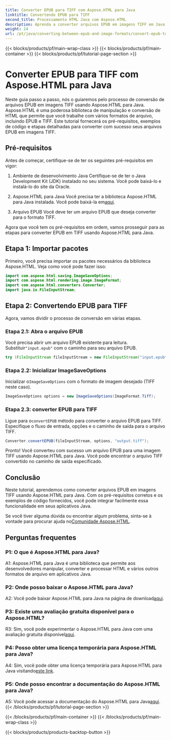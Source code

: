 ```yaml
---
title: Converter EPUB para TIFF com Aspose.HTML para Java
linktitle: Convertendo EPUB para TIFF
second_title: Processamento HTML Java com Aspose.HTML
description: Aprenda a converter arquivos EPUB em imagens TIFF em Java com Aspose.HTML, uma poderosa biblioteca de manipulação de HTML.
weight: 14
url: /pt/java/converting-between-epub-and-image-formats/convert-epub-to-tiff/
---
```


{{< blocks/products/pf/main-wrap-class >}}
{{< blocks/products/pf/main-container >}}
{{< blocks/products/pf/tutorial-page-section >}}

# Converter EPUB para TIFF com Aspose.HTML para Java

Neste guia passo a passo, nós o guiaremos pelo processo de conversão de arquivos EPUB em imagens TIFF usando Aspose.HTML para Java. Aspose.HTML é uma poderosa biblioteca de manipulação e conversão de HTML que permite que você trabalhe com vários formatos de arquivo, incluindo EPUB e TIFF. Este tutorial fornecerá os pré-requisitos, exemplos de código e etapas detalhadas para converter com sucesso seus arquivos EPUB em imagens TIFF.

## Pré-requisitos

Antes de começar, certifique-se de ter os seguintes pré-requisitos em vigor:

1. Ambiente de desenvolvimento Java
Certifique-se de ter o Java Development Kit (JDK) instalado no seu sistema. Você pode baixá-lo e instalá-lo do site da Oracle.

2. Aspose.HTML para Java
 Você precisa ter a biblioteca Aspose.HTML para Java instalada. Você pode baixá-la em[aqui](https://releases.aspose.com/html/java/).

3. Arquivo EPUB
Você deve ter um arquivo EPUB que deseja converter para o formato TIFF.

Agora que você tem os pré-requisitos em ordem, vamos prosseguir para as etapas para converter EPUB em TIFF usando Aspose.HTML para Java.

## Etapa 1: Importar pacotes

Primeiro, você precisa importar os pacotes necessários da biblioteca Aspose.HTML. Veja como você pode fazer isso:

```java
import com.aspose.html.saving.ImageSaveOptions;
import com.aspose.html.rendering.image.ImageFormat;
import com.aspose.html.converters.Converter;
import java.io.FileInputStream;
```

## Etapa 2: Convertendo EPUB para TIFF

Agora, vamos dividir o processo de conversão em várias etapas.

### Etapa 2.1: Abra o arquivo EPUB

 Você precisa abrir um arquivo EPUB existente para leitura. Substituir`"input.epub"` com o caminho para seu arquivo EPUB.

```java
try (FileInputStream fileInputStream = new FileInputStream("input.epub")) {
```

### Etapa 2.2: Inicializar ImageSaveOptions

 Inicializar o`ImageSaveOptions` com o formato de imagem desejado (TIFF neste caso).

```java
ImageSaveOptions options = new ImageSaveOptions(ImageFormat.Tiff);
```

### Etapa 2.3: converter EPUB para TIFF

 Ligue para o`convertEPUB` método para converter o arquivo EPUB para TIFF. Especifique o fluxo de entrada, opções e o caminho de saída para o arquivo TIFF.

```java
Converter.convertEPUB(fileInputStream, options, "output.tiff");
```

Pronto! Você converteu com sucesso um arquivo EPUB para uma imagem TIFF usando Aspose.HTML para Java. Você pode encontrar o arquivo TIFF convertido no caminho de saída especificado.

## Conclusão

Neste tutorial, aprendemos como converter arquivos EPUB em imagens TIFF usando Aspose.HTML para Java. Com os pré-requisitos corretos e os exemplos de código fornecidos, você pode integrar facilmente essa funcionalidade em seus aplicativos Java.

Se você tiver alguma dúvida ou encontrar algum problema, sinta-se à vontade para procurar ajuda no[Comunidade Aspose.HTML](https://forum.aspose.com/).

## Perguntas frequentes

### P1: O que é Aspose.HTML para Java?

A1: Aspose.HTML para Java é uma biblioteca que permite aos desenvolvedores manipular, converter e processar HTML e vários outros formatos de arquivo em aplicativos Java.

### P2: Onde posso baixar o Aspose.HTML para Java?

 A2: Você pode baixar Aspose.HTML para Java na página de download[aqui](https://releases.aspose.com/html/java/).

### P3: Existe uma avaliação gratuita disponível para o Aspose.HTML?

 R3: Sim, você pode experimentar o Aspose.HTML para Java com uma avaliação gratuita disponível[aqui](https://releases.aspose.com/).

### P4: Posso obter uma licença temporária para Aspose.HTML para Java?

 A4: Sim, você pode obter uma licença temporária para Aspose.HTML para Java visitando[este link](https://purchase.aspose.com/temporary-license/).

### P5: Onde posso encontrar a documentação do Aspose.HTML para Java?

 A5: Você pode acessar a documentação do Aspose.HTML para Java[aqui](https://reference.aspose.com/html/java/).
{{< /blocks/products/pf/tutorial-page-section >}}

{{< /blocks/products/pf/main-container >}}
{{< /blocks/products/pf/main-wrap-class >}}

{{< blocks/products/products-backtop-button >}}
